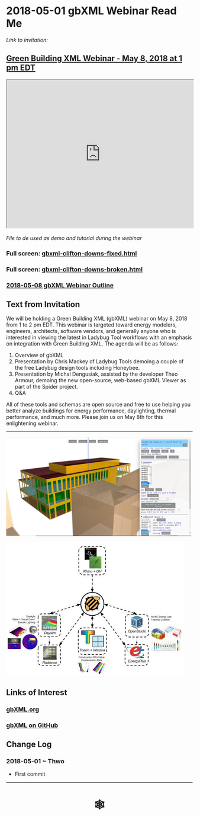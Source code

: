 <span style=display:none; >[You are now in a GitHub source code view - click this link to view Read Me file as a web page](http://www.ladybug.tools/spider/index.html#gbxml-viewer/2018-05-08-gbxml-webinar/README.md "View file as a web page." ) </span>

# 2018-05-01 gbXML Webinar Read Me

_Link to invitation:_

## [Green Building XML Webinar - May 8, 2018 at 1 pm EDT]( http://myemail.constantcontact.com/Announcing-a-gbXML-Webinar-on-Tuesday--May-8--2018-at-1-pm-EST.html?soid=1103133034893&aid=ZlDypohgPPc )

<iframe class=iframeReadMe src=https://rawgit.com/ladybug-tools/spider/master/gbxml-viewer/#../../2018-05-08-gbxml-webinar/gbxml-clifton-downs-fixed.xml width=100% height=400px >Iframes are not displayed on github.com</iframe>

_File to de used as demo and tutorial during the webinar_

### Full screen: [gbxml-clifton-downs-fixed.html]( https://rawgit.com/ladybug-tools/spider/master/gbxml-viewer/#../../2018-05-08-gbxml-webinar/gbxml-clifton-downs-fixed.xml )


### Full screen: [gbxml-clifton-downs-broken.html]( https://rawgit.com/ladybug-tools/spider/master/gbxml-viewer/#../../2018-05-08-gbxml-webinar/gbxml-clifton-downs-broken.xml )


### [2018-05-08 gbXML Webinar Outline]( http://www.ladybug.tools/spider/#gbxml-viewer/2018-05-08-gbxml-webinar/2018-05-08-gbxml-webinar-outline.html )


## Text from Invitation

We will be holding a Green Building XML (gbXML) webinar on May 8, 2018 from 1 to 2 pm EDT. This webinar is targeted toward energy modelers, engineers, architects, software vendors, and generally anyone who is interested in viewing the latest in Ladybug Tool workflows with an emphasis on integration with Green Building XML. The agenda will be as follows:

1. Overview of gbXML
2. Presentation by Chris Mackey of Ladybug Tools demoing a couple of the free Ladybug design tools including Honeybee.
3. Presentation by Michal Dengusiak, assisted by the developer Theo Armour, demoing the new open-source, web-based gbXML Viewer as part of the Spider project.
4. Q&A

All of these tools and schemas are open source and free to use helping you better analyze buildings for energy performance, daylighting, thermal performance, and much more. Please join us on May 8th for this enlightening webinar.

***

<img src=gbxml-viewer/2018-05-08-gbxml-webinar/gbXMLViewer_LadybugTools.jpg width=500px >

![]( gbxml-viewer/2018-05-08-gbxml-webinar/PluginDiagrams5.jpg )

## Links of Interest

### [gbXML.org]( http://www.gbxml.org/ )

### [gbXML on GitHub]( https://github.com/greenbuildingxml/ )


## Change Log

### 2018-05-01 ~ Thwo

* First commit

***

# <center title="hello!" ><a href=javascript:window.scrollTo(0,0); style=text-decoration:none; > &#x1f578; </a></center>



